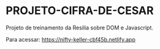# PROJETO-CIFRA-DE-CESAR
Projeto de treinamento da Resilia sobre DOM e Javascript.

Para acessar: https://nifty-keller-cbf45b.netlify.app
